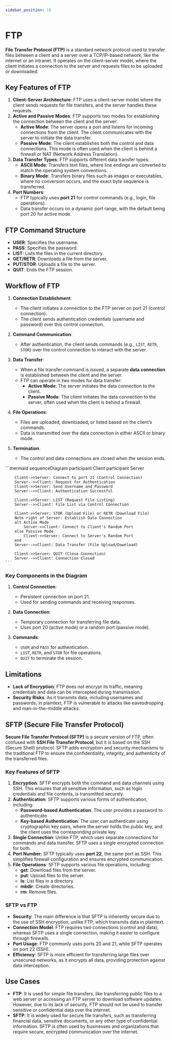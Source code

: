 ```yaml
---
sidebar_position: 15
---
```


# FTP

**File Transfer Protocol (FTP)** is a standard network protocol used to transfer files between a client and a server over a TCP/IP-based network, like the internet or an intranet. It operates on the client-server model, where the client initiates a connection to the server and requests files to be uploaded or downloaded.

## Key Features of FTP

1. **Client-Server Architecture**: FTP uses a client-server model where the client sends requests for file transfers, and the server handles these requests.
2. **Active and Passive Modes**: FTP supports two modes for establishing the connection between the client and the server:
   - **Active Mode**: The server opens a port and listens for incoming connections from the client. The client communicates with the server to initiate the data transfer.
   - **Passive Mode**: The client establishes both the control and data connections. This mode is often used when the client is behind a firewall or NAT (Network Address Translation).
3. **Data Transfer Types**: FTP supports different data transfer types:
   - **ASCII Mode**: Transfers text files, where line endings are converted to match the operating system conventions.
   - **Binary Mode**: Transfers binary files such as images or executables, where no conversion occurs, and the exact byte sequence is transferred.
4. **Port Numbers**:
   - FTP typically uses **port 21** for control commands (e.g., login, file operations).
   - Data transfer occurs on a dynamic port range, with the default being port 20 for active mode.

## FTP Command Structure

- **USER**: Specifies the username.
- **PASS**: Specifies the password.
- **LIST**: Lists the files in the current directory.
- **GET/RETR**: Downloads a file from the server.
- **PUT/STOR**: Uploads a file to the server.
- **QUIT**: Ends the FTP session.

## Workflow of FTP

1. **Connection Establishment**:

   - The client initiates a connection to the FTP server on port 21 (control connection).
   - The client sends authentication credentials (username and password) over this control connection.

2. **Command Communication**:

   - After authentication, the client sends commands (e.g., `LIST`, `RETR`, `STOR`) over the control connection to interact with the server.

3. **Data Transfer**:

   - When a file transfer command is issued, a separate **data connection** is established between the client and the server.
   - FTP can operate in two modes for data transfer:
     - **Active Mode**: The server initiates the data connection to the client.
     - **Passive Mode**: The client initiates the data connection to the server, often used when the client is behind a firewall.

4. **File Operations**:

   - Files are uploaded, downloaded, or listed based on the client’s commands.
   - Data is transmitted over the data connection in either ASCII or binary mode.

5. **Termination**:
   - The control and data connections are closed when the session ends.

<div style={{textAlign: 'center'}}>
    ```mermaid
    sequenceDiagram
        participant Client
        participant Server

        Client->>Server: Connect to port 21 (Control Connection)
        Server-->>Client: Request for Authentication
        Client->>Server: Send Username and Password
        Server-->>Client: Authentication Successful

        Client->>Server: LIST (Request File Listing)
        Server-->>Client: File List via Control Connection

        Client->>Server: STOR (Upload File) or RETR (Download File)
        Note right of Server: Establish Data Connection
        alt Active Mode
            Server->>Client: Connect to Client's Random Port
        else Passive Mode
            Client->>Server: Connect to Server's Random Port
        end
        Server-->>Client: Data Transfer (File Upload/Download)

        Client->>Server: QUIT (Close Connection)
        Server-->>Client: Connection Closed
    ```

</div>

### Key Components in the Diagram

1. **Control Connection**:

   - Persistent connection on port 21.
   - Used for sending commands and receiving responses.

2. **Data Connection**:

   - Temporary connection for transferring file data.
   - Uses port 20 (active mode) or a random port (passive mode).

3. **Commands**:
   - `USER` and `PASS` for authentication.
   - `LIST`, `RETR`, and `STOR` for file operations.
   - `QUIT` to terminate the session.

## Limitations

- **Lack of Encryption**: FTP does not encrypt its traffic, meaning credentials and data can be intercepted during transmission.
- **Security Risks**: As it transmits data, including usernames and passwords, in plaintext, FTP is vulnerable to attacks like eavesdropping and man-in-the-middle attacks.

## SFTP (Secure File Transfer Protocol)

**Secure File Transfer Protocol (SFTP)** is a secure version of FTP, often confused with **SSH File Transfer Protocol**, but it is based on the SSH (Secure Shell) protocol. SFTP adds encryption and security mechanisms to the traditional FTP to ensure the confidentiality, integrity, and authenticity of the transferred files.

### Key Features of SFTP

1. **Encryption**: SFTP encrypts both the command and data channels using SSH. This ensures that all sensitive information, such as login credentials and file contents, is transmitted securely.
2. **Authentication**: SFTP supports various forms of authentication, including:
   - **Password-based Authentication**: The user provides a password to authenticate.
   - **Key-based Authentication**: The user can authenticate using cryptographic key pairs, where the server holds the public key, and the client uses the corresponding private key.
3. **Single Connection**: Unlike FTP, which uses separate connections for commands and data transfer, SFTP uses a single encrypted connection for both.
4. **Port Number**: SFTP typically uses **port 22**, the same port as SSH. This simplifies firewall configuration and ensures encrypted communication.
5. **File Operations**: SFTP supports various file operations, including:
   - **get**: Download files from the server.
   - **put**: Upload files to the server.
   - **ls**: List files in a directory.
   - **mkdir**: Create directories.
   - **rm**: Remove files.

### SFTP vs FTP

- **Security**: The main difference is that SFTP is inherently secure due to the use of SSH encryption, unlike FTP, which transmits data in plaintext.
- **Connection Model**: FTP requires two connections (control and data), whereas SFTP uses a single connection, making it easier to configure through firewalls.
- **Port Usage**: FTP commonly uses ports 20 and 21, while SFTP operates on port 22 (SSH).
- **Efficiency**: SFTP is more efficient for transferring large files over unsecured networks, as it encrypts all data, providing protection against data interception.

## Use Cases

- **FTP**: It is used for simple file transfers, like transferring public files to a web server or accessing an FTP server to download software updates. However, due to its lack of security, FTP should not be used to transfer sensitive or confidential data over the internet.
- **SFTP**: It is widely used for secure file transfers, such as transferring financial data, sensitive documents, or any other type of confidential information. SFTP is often used by businesses and organizations that require secure, encrypted communication over the internet.
